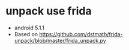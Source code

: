 # unpack use frida
- android 5.1.1 
- Based on https://github.com/dstmath/frida-unpack/blob/master/frida_unpack.py 
